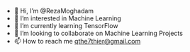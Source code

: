- 👋 Hi, I’m @RezaMoghadam
- 👀 I’m interested in Machine Learning
- 🌱 I’m currently learning TensorFlow
- 💞️ I’m looking to collaborate on Machine Learning Projects
- 📫 How to reach me qthe7thier@gmail.com

<!---
RezaMoghadam/RezaMoghadam is a ✨ special ✨ repository because its `README.md` (this file) appears on your GitHub profile.
You can click the Preview link to take a look at your changes.
--->
